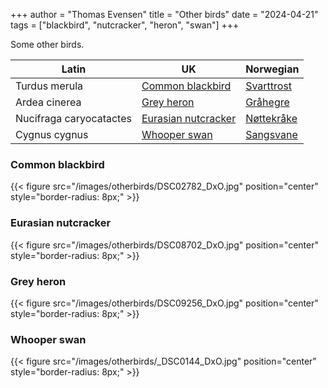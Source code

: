 +++
author = "Thomas Evensen"
title = "Other birds"
date = "2024-04-21"
tags = ["blackbird", "nutcracker", "heron", "swan"]
+++

Some other birds.

| Latin      | UK | Norwegian |
| --------- |  --------- |    --------- |
|Turdus merula | [Common blackbird](https://en.wikipedia.org/wiki/Common_blackbird) |  [Svarttrost](https://no.wikipedia.org/wiki/Svarttrost) |
| Ardea cinerea | [Grey heron](https://en.wikipedia.org/wiki/Grey_heron) |  [Gråhegre](https://no.wikipedia.org/wiki/Gråhegre) |
| Nucifraga caryocatactes | [Eurasian nutcracker](https://en.wikipedia.org/wiki/Spotted_nutcracker) |  [Nøttekråke](https://no.wikipedia.org/wiki/Nøttekråke) |
| Cygnus cygnus | [Whooper swan](https://en.wikipedia.org/wiki/Whooper_swan) |  [Sangsvane](https://no.wikipedia.org/wiki/Sangsvane) |

### Common blackbird

{{< figure src="/images/otherbirds/DSC02782_DxO.jpg" position="center" style="border-radius: 8px;" >}}

### Eurasian nutcracker

{{< figure src="/images/otherbirds/DSC08702_DxO.jpg" position="center" style="border-radius: 8px;" >}}

### Grey heron

{{< figure src="/images/otherbirds/DSC09256_DxO.jpg" position="center" style="border-radius: 8px;" >}}

### Whooper swan

{{< figure src="/images/otherbirds/_DSC0144_DxO.jpg" position="center" style="border-radius: 8px;" >}}
